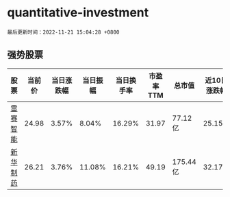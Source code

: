 # quantitative-investment

`最后更新时间：2022-11-21 15:04:28 +0800`

## 强势股票

|股票|当前价|当日涨跌幅|当日振幅|当日换手率|市盈率TTM|总市值|近10日涨跌幅|
|----|----|----|----|----|----|----|----|
|[雷赛智能](https://xueqiu.com/S/SZ002979)|24.98|3.57%|8.04%|16.29%|31.97|77.12亿|25.15%|
|[新华制药](https://xueqiu.com/S/SZ000756)|26.21|3.76%|11.08%|16.21%|49.19|175.44亿|32.17%|
